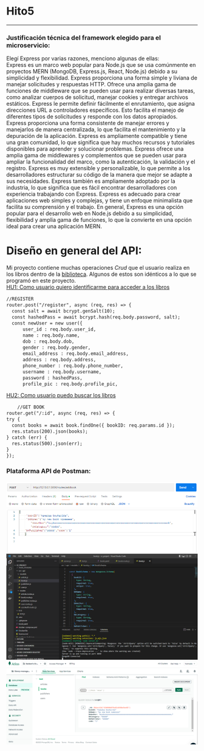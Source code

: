 # Hito5 
---  
### Justificación técnica del framework elegido para el microservicio: 
Elegí Express por varias razones, menciono algunas de ellas:  
Express es un marco web popular para Node.js que se usa comúnmente en proyectos MERN (MongoDB, Express.js, React, Node.js) debido a su simplicidad y flexibilidad.
Express proporciona una forma simple y liviana de manejar solicitudes y respuestas HTTP. Ofrece una amplia gama de funciones de middleware que se pueden usar para realizar diversas tareas, como analizar cuerpos de solicitud, manejar cookies y entregar archivos estáticos.
Express le permite definir fácilmente el enrutamiento, que asigna direcciones URL a controladores específicos. Esto facilita el manejo de diferentes tipos de solicitudes y responde con los datos apropiados. Express proporciona una forma consistente de manejar errores y manejarlos de manera centralizada, lo que facilita el mantenimiento y la depuración de la aplicación.
Express es ampliamente compatible y tiene una gran comunidad, lo que significa que hay muchos recursos y tutoriales disponibles para aprender y solucionar problemas.
Express ofrece una amplia gama de middlewares y complementos que se pueden usar para ampliar la funcionalidad del marco, como la autenticación, la validación y el registro.
Express es muy extensible y personalizable, lo que permite a los desarrolladores estructurar su código de la manera que mejor se adapte a sus necesidades.
Express también es ampliamente adoptado por la industria, lo que significa que es fácil encontrar desarrolladores con experiencia trabajando con Express.
Express es adecuado para crear aplicaciones web simples y complejas, y tiene un enfoque minimalista que facilita su comprensión y el trabajo.
En general, Express es una opción popular para el desarrollo web en Node.js debido a su simplicidad, flexibilidad y amplia gama de funciones, lo que la convierte en una opción ideal para crear una aplicación MERN.  
# Diseño en general del API:  
Mi proyecto contiene muchas operaciones *Crud* que el usuario realiza en los libros dentro de la [biblioteca](https://github.com/hamadabouhcida/cc_project/tree/main/src/api/routes). Algunos de estos son idénticos a lo que se programó en este proyecto.  
[HU1: Como usuario quiero identificarme para acceder a los libros](https://github.com/hamadabouhcida/cc_project/issues/4)  
~~~
//REGISTER
router.post("/register", async (req, res) => {
  const salt = await bcrypt.genSalt(10);
  const hashedPass = await bcrypt.hash(req.body.password, salt);
  const newUser = new user({
      user_id : req.body.user_id,
      name : req.body.name,
      dob : req.body.dob,
      gender : req.body.gender,
      email_address : req.body.email_address,
      address : req.body.address,
      phone_number : req.body.phone_number,  
      username : req.body.username,
      password : hashedPass,
      profile_pic : req.body.profile_pic,
~~~  
  [HU2: Como usuario puedo buscar los libros](https://github.com/hamadabouhcida/cc_project/issues/5)  
  ~~~  
      //GET BOOK
router.get("/:id", async (req, res) => {
  try {
    const books = await book.findOne({ bookID: req.params.id });
    res.status(200).json(books);
  } catch (err) {
    res.status(500).json(err);
  }
});  
~~~  
### Plataforma API de Postman:  
![](https://github.com/hamadabouhcida/cc_project/blob/main/docs/imgs/postman.PNG)  
![](https://github.com/hamadabouhcida/cc_project/blob/main/docs/imgs/mongoconected.PNG)  
![](https://github.com/hamadabouhcida/cc_project/blob/main/docs/imgs/result%20db.PNG)  

      

